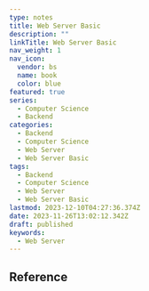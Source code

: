 ```yaml
---
type: notes
title: Web Server Basic
description: ""
linkTitle: Web Server Basic
nav_weight: 1
nav_icon:
  vendor: bs
  name: book
  color: blue
featured: true
series:
  - Computer Science
  - Backend
categories:
  - Backend
  - Computer Science
  - Web Server
  - Web Server Basic
tags:
  - Backend
  - Computer Science
  - Web Server
  - Web Server Basic
lastmod: 2023-12-10T04:27:36.374Z
date: 2023-11-26T13:02:12.342Z
draft: published
keywords:
  - Web Server
---
```


## Reference
